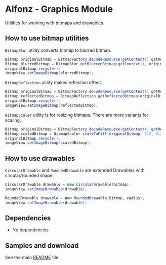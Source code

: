 Alfonz - Graphics Module
========================

Utilities for working with bitmaps and drawables.


How to use bitmap utilities
---------------------------

`BitmapBlur` utility converts bitmap to blurred bitmap.

```java
Bitmap originalBitmap = BitmapFactory.decodeResource(getContext().getResources(), R.drawable.photo);
Bitmap blurredBitmap = BitmapBlur.getBlurredBitmap(getContext(), originalBitmap);
originalBitmap.recycle();
imageView.setImageBitmap(blurredBitmap);
```

`BitmapReflection` utility makes reflection effect.

```java
Bitmap originalBitmap = BitmapFactory.decodeResource(getContext().getResources(), R.drawable.photo);
Bitmap reflectedBitmap = BitmapReflection.getReflectedBitmap(originalBitmap, 0);
originalBitmap.recycle();
imageView.setImageBitmap(reflectedBitmap);
```

`BitmapScaler` utility is for resizing bitmaps. There are more variants for scaling.

```java
Bitmap originalBitmap = BitmapFactory.decodeResource(getContext().getResources(), R.drawable.photo);
Bitmap scaledBitmap = BitmapScaler.scaleToFill(originalBitmap, 512, 512);
originalBitmap.recycle();
imageView.setImageBitmap(scaledBitmap);
```


How to use drawables
--------------------

`CircularDrawable` and `RoundedDrawable` are extended Drawables with circular/rounded shape.

```java
CircularDrawable drawable = new CircularDrawable(bitmap);
imageView.setImageDrawable(drawable);
```

```java
RoundedDrawable drawable = new RoundedDrawable(bitmap, radius);
imageView.setImageDrawable(drawable);
```


Dependencies
------------

* No dependencies


Samples and download
--------------------

See the main [README](https://github.com/petrnohejl/Alfonz/) file.
